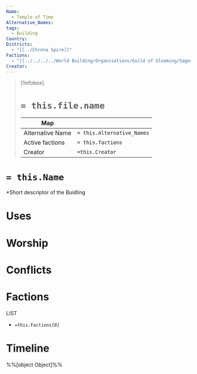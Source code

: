 ```yaml
---
Name:
  - Temple of Time
Alternative_Names: 
tags:
  - Building
Country: 
Districts:
  - "[[../Chrona Spire]]"
Factions:
  - "[[../../../../World Building/Organisations/Guild of Gloaming/Sages of The Garden House]]"
Creator: 
---
```

> [!infobox]
> # `= this.file.name`
> | Map |  |
> | ---- | ---- |
> | Alternative Name | `= this.Alternative_Names`|
> |Active factions | `= this.factions`|
> |Creator| `=this.Creator`|
# `= this.Name`
*Short descriptor of the Buidling
# Uses
# Worship
# Conflicts
# Factions
LIST
- `=this.Factions[0]`
# Timeline

%%[object Object]%%
